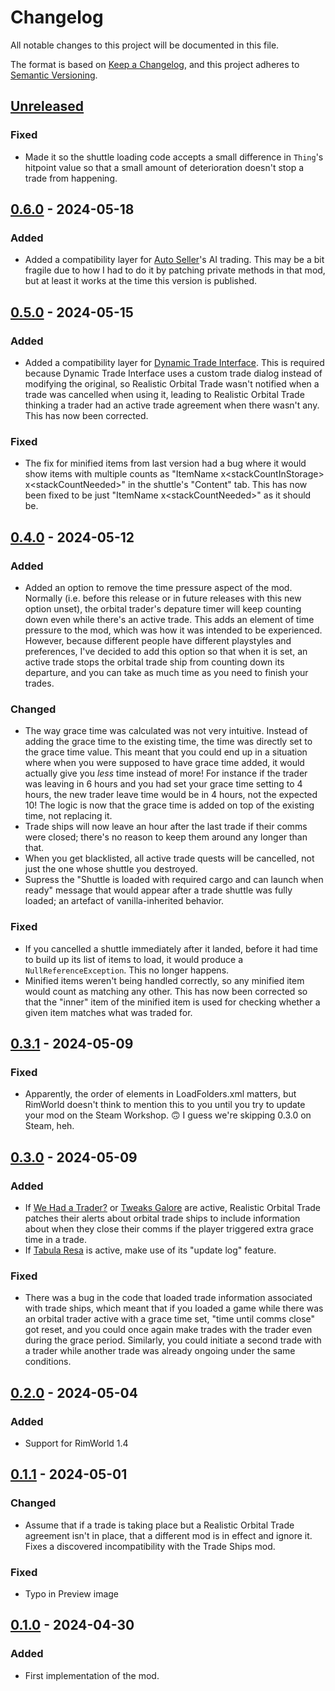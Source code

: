 # Changelog

All notable changes to this project will be documented in this file.

The format is based on [Keep a Changelog](https://keepachangelog.com/en/1.0.0/),
and this project adheres to [Semantic Versioning](https://semver.org/spec/v2.0.0.html).

## [Unreleased]

### Fixed

-   Made it so the shuttle loading code accepts a small difference in `Thing`'s hitpoint value so that a small amount of deterioration doesn't stop a trade from happening.

## [0.6.0] - 2024-05-18

### Added

-   Added a compatibility layer for [Auto Seller](https://steamcommunity.com/sharedfiles/filedetails/?id=1440321094)'s AI trading. This may be a bit fragile due to how I had to do it by patching private methods in that mod, but at least it works at the time this version is published.

## [0.5.0] - 2024-05-15

### Added

-   Added a compatibility layer for [Dynamic Trade Interface](https://steamcommunity.com/sharedfiles/filedetails/?id=3020706506). This is required because Dynamic Trade Interface uses a custom trade dialog instead of modifying the original, so Realistic Orbital Trade wasn't notified when a trade was cancelled when using it, leading to Realistic Orbital Trade thinking a trader had an active trade agreement when there wasn't any. This has now been corrected.

### Fixed

-   The fix for minified items from last version had a bug where it would show items with multiple counts as "ItemName x&lt;stackCountInStorage&gt; x&lt;stackCountNeeded&gt;" in the shuttle's "Content" tab. This has now been fixed to be just "ItemName x&lt;stackCountNeeded&gt;" as it should be.

## [0.4.0] - 2024-05-12

### Added

-   Added an option to remove the time pressure aspect of the mod. Normally (i.e. before this release or in future releases with this new option unset), the orbital trader's depature timer will keep counting down even while there's an active trade. This adds an element of time pressure to the mod, which was how it was intended to be experienced. However, because different people have different playstyles and preferences, I've decided to add this option so that when it is set, an active trade stops the orbital trade ship from counting down its departure, and you can take as much time as you need to finish your trades.

### Changed

-   The way grace time was calculated was not very intuitive. Instead of adding the grace time to the existing time, the time was directly set to the grace time value. This meant that you could end up in a situation where when you were supposed to have grace time added, it would actually give you _less_ time instead of more! For instance if the trader was leaving in 6 hours and you had set your grace time setting to 4 hours, the new trader leave time would be in 4 hours, not the expected 10! The logic is now that the grace time is added on top of the existing time, not replacing it.
-   Trade ships will now leave an hour after the last trade if their comms were closed; there's no reason to keep them around any longer than that.
-   When you get blacklisted, all active trade quests will be cancelled, not just the one whose shuttle you destroyed.
-   Supress the "Shuttle is loaded with required cargo and can launch when ready" message that would appear after a trade shuttle was fully loaded; an artefact of vanilla-inherited behavior.

### Fixed

-   If you cancelled a shuttle immediately after it landed, before it had time to build up its list of items to load, it would produce a `NullReferenceException`. This no longer happens.
-   Minified items weren't being handled correctly, so any minified item would count as matching any other. This has now been corrected so that the "inner" item of the minified item is used for checking whether a given item matches what was traded for.

## [0.3.1] - 2024-05-09

### Fixed

-   Apparently, the order of elements in LoadFolders.xml matters, but RimWorld doesn't think to mention this to you until you try to update your mod on the Steam Workshop. 🙃 I guess we're skipping 0.3.0 on Steam, heh.

## [0.3.0] - 2024-05-09

### Added

-   If [We Had a Trader?](https://steamcommunity.com/sharedfiles/filedetails/?id=1541408076) or [Tweaks Galore](https://steamcommunity.com/sharedfiles/filedetails/?id=2695164414) are active, Realistic Orbital Trade patches their alerts about orbital trade ships to include information about when they close their comms if the player triggered extra grace time in a trade.
-   If [Tabula Resa](https://steamcommunity.com/sharedfiles/filedetails/?id=1660622094) is active, make use of its "update log" feature.

### Fixed

-   There was a bug in the code that loaded trade information associated with trade ships, which meant that if you loaded a game while there was an orbital trader active with a grace time set, "time until comms close" got reset, and you could once again make trades with the trader even during the grace period. Similarly, you could initiate a second trade with a trader while another trade was already ongoing under the same conditions.

## [0.2.0] - 2024-05-04

### Added

-   Support for RimWorld 1.4

## [0.1.1] - 2024-05-01

### Changed

-   Assume that if a trade is taking place but a Realistic Orbital Trade agreement isn't in place, that a different mod is in effect and ignore it. Fixes a discovered incompatibility with the Trade Ships mod.

### Fixed

-   Typo in Preview image

## [0.1.0] - 2024-04-30

### Added

-   First implementation of the mod.

[Unreleased]: https://github.com/ilyvion/realistic-orbital-trade/compare/v0.6.0...HEAD
[0.6.0]: https://github.com/ilyvion/realistic-orbital-trade/compare/v0.5.0...v0.6.0
[0.5.0]: https://github.com/ilyvion/realistic-orbital-trade/compare/v0.4.0...v0.5.0
[0.4.0]: https://github.com/ilyvion/realistic-orbital-trade/compare/v0.3.1...v0.4.0
[0.3.1]: https://github.com/ilyvion/realistic-orbital-trade/compare/v0.3.0...v0.3.1
[0.3.0]: https://github.com/ilyvion/realistic-orbital-trade/compare/v0.2.0...v0.3.0
[0.2.0]: https://github.com/ilyvion/realistic-orbital-trade/compare/v0.1.1...v0.2.0
[0.1.1]: https://github.com/ilyvion/realistic-orbital-trade/compare/v0.1.0...v0.1.1
[0.1.0]: https://github.com/ilyvion/realistic-orbital-trade/releases/tag/v0.1.0
